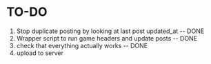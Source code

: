 # TO-DO
1. Stop duplicate posting by looking at last post updated_at -- DONE
2. Wrapper script to run game headers and update posts -- DONE
3. check that everything actually works -- DONE
4. upload to server